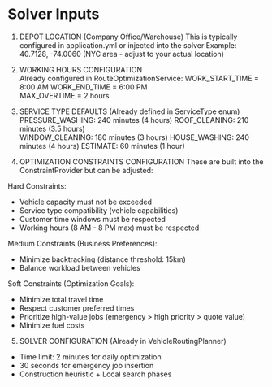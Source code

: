 

# Solver Inputs


1. DEPOT LOCATION (Company Office/Warehouse)
This is typically configured in application.yml or injected into the solver
Example: 40.7128, -74.0060 (NYC area - adjust to your actual location)

2. WORKING HOURS CONFIGURATION  
Already configured in RouteOptimizationService:
WORK_START_TIME = 8:00 AM
WORK_END_TIME = 6:00 PM  
MAX_OVERTIME = 2 hours

3. SERVICE TYPE DEFAULTS (Already defined in ServiceType enum)
PRESSURE_WASHING: 240 minutes (4 hours)
ROOF_CLEANING: 210 minutes (3.5 hours)  
WINDOW_CLEANING: 180 minutes (3 hours)
HOUSE_WASHING: 240 minutes (4 hours)
ESTIMATE: 60 minutes (1 hour)

4. OPTIMIZATION CONSTRAINTS CONFIGURATION
These are built into the ConstraintProvider but can be adjusted:

Hard Constraints:
- Vehicle capacity must not be exceeded
- Service type compatibility (vehicle capabilities)
- Customer time windows must be respected  
- Working hours (8 AM - 8 PM max) must be respected

Medium Constraints (Business Preferences):  
- Minimize backtracking (distance threshold: 15km)
- Balance workload between vehicles

Soft Constraints (Optimization Goals):
- Minimize total travel time
- Respect customer preferred times
- Prioritize high-value jobs (emergency > high priority > quote value)
- Minimize fuel costs

5. SOLVER CONFIGURATION (Already in VehicleRoutingPlanner)
- Time limit: 2 minutes for daily optimization
- 30 seconds for emergency job insertion
- Construction heuristic + Local search phases

